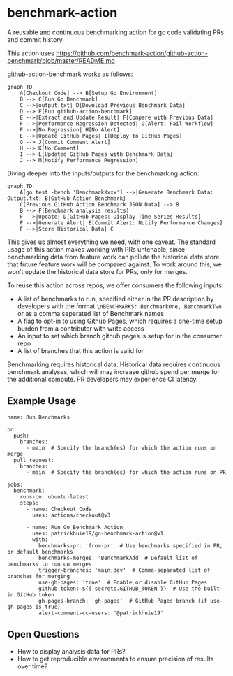 # benchmark-action

A reusable and continuous benchmarking action for go code validating PRs and commit history. 

This action uses https://github.com/benchmark-action/github-action-benchmark/blob/master/README.md

github-action-benchmark works as follows:

```mermaid
graph TD
    A[Checkout Code] --> B[Setup Go Environment]
    B --> C[Run Go Benchmark]
    C -->|output.txt| D[Download Previous Benchmark Data]
    D --> E[Run github-action-benchmark]
    E -->|Extract and Update Result| F[Compare with Previous Data]
    F -->|Performance Regression Detected| G[Alert: Fail Workflow]
    F -->|No Regression| H[No Alert]
    E -->|Update GitHub Pages| I[Deploy to GitHub Pages]
    G --> J[Commit Comment Alert]
    H --> K[No Comment]
    I --> L[Updated GitHub Pages with Benchmark Data]
    J --> M[Notify Performance Regression]
```

Diving deeper into the inputs/outputs for the benchmarking action:

```mermaid
graph TD
    A[go test -bench 'BenchmarkXxxx'] -->|Generate Benchmark Data: Output.txt| B[GitHub Action Benchmark]
    C[Previous GitHub Action Benchmark JSON Data] --> B
    B --> F[Benchmark analysis results]
    F -->|Update| D[GitHub Pages: Display Time Series Results]
    F -->|Generate Alert| E[Commit Alert: Notify Performance Changes]
    F -->|Store Historical Data| C
```

This gives us almost everything we need, with one caveat. The standard usage of this action makes working with PRs untenable, since benchmarking data from feature work can pollute the historical data store that future feature work will be compared against. To work around this, we won't update the historical data store for PRs, only for merges. 

To reuse this action across repos, we offer consumers the following inputs:
- A list of benchmarks to run, specified either in the PR description by developers with the format `\nBENCHMARKS: BenchmarkOne, BenchmarkTwo` or as a comma seperated list of Benchmark names
- A flag to opt-in to using Github Pages, which requires a one-time setup burden from a contributor with write access
- An input to set which branch github pages is setup for in the consumer repo
- A list of branches that this action is valid for

Benchmarking requires historical data. Historical data requires continuous benchmark analyses, which will may increase github spend per merge for the additional compute. PR developers may experience CI latency.


## Example Usage
```
name: Run Benchmarks

on:
  push:
    branches:
      - main  # Specify the branch(es) for which the action runs on merge
  pull_request:
    branches:
      - main  # Specify the branch(es) for which the action runs on PR

jobs:
  benchmark:
    runs-on: ubuntu-latest
    steps:
      - name: Checkout Code
        uses: actions/checkout@v3

      - name: Run Go Benchmark Action
        uses: patrickhuie19/go-benchmark-action@v1
        with:
          benchmarks-pr: 'from-pr'  # Use benchmarks specified in PR, or default benchmarks
          benchmarks-merges: 'BenchmarkAdd' # Default list of benchmarks to run on merges
          trigger-branches: 'main,dev'  # Comma-separated list of branches for merging
          use-gh-pages: 'true'  # Enable or disable GitHub Pages
          github-token: ${{ secrets.GITHUB_TOKEN }}  # Use the built-in GitHub token
          gh-pages-branch: 'gh-pages'  # GitHub Pages branch (if use-gh-pages is true)
          alert-comment-cc-users: '@patrickhuie19'
```

## Open Questions
- How to display analysis data for PRs?
- How to get reproducible environments to ensure precision of results over time?